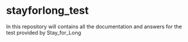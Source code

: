 # stayforlong_test
In this repository will contains all the documentation and answers for the test provided by Stay_for_Long 
